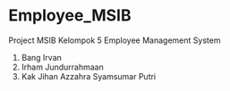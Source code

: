 # Employee_MSIB
Project MSIB Kelompok 5 Employee Management System

1. Bang Irvan
2. Irham Jundurrahmaan
3. Kak Jihan Azzahra Syamsumar Putri
